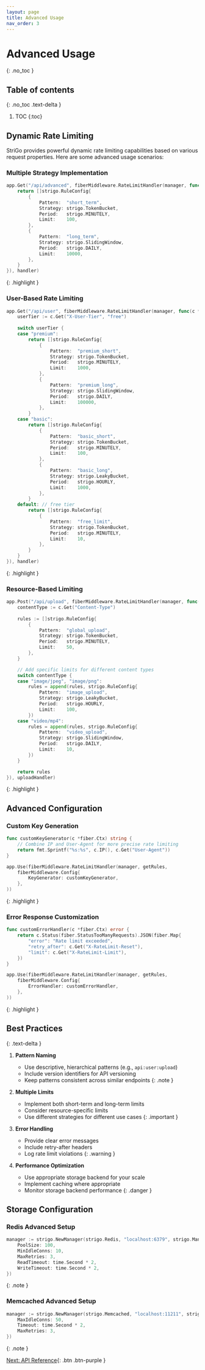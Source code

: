 ```yaml
---
layout: page
title: Advanced Usage
nav_order: 3
---
```


# Advanced Usage
{: .no_toc }

## Table of contents
{: .no_toc .text-delta }

1. TOC
{:toc}

## Dynamic Rate Limiting

StriGo provides powerful dynamic rate limiting capabilities based on various request properties. Here are some advanced usage scenarios:

### Multiple Strategy Implementation

```go
app.Get("/api/advanced", fiberMiddleware.RateLimitHandler(manager, func(c *fiber.Ctx) []strigo.RuleConfig {
    return []strigo.RuleConfig{
        {
            Pattern:  "short_term",
            Strategy: strigo.TokenBucket,
            Period:   strigo.MINUTELY,
            Limit:    100,
        },
        {
            Pattern:  "long_term",
            Strategy: strigo.SlidingWindow,
            Period:   strigo.DAILY,
            Limit:    10000,
        },
    }
}), handler)
```
{: .highlight }

### User-Based Rate Limiting

```go
app.Get("/api/user", fiberMiddleware.RateLimitHandler(manager, func(c *fiber.Ctx) []strigo.RuleConfig {
    userTier := c.Get("X-User-Tier", "free")
    
    switch userTier {
    case "premium":
        return []strigo.RuleConfig{
            {
                Pattern:  "premium_short",
                Strategy: strigo.TokenBucket,
                Period:   strigo.MINUTELY,
                Limit:    1000,
            },
            {
                Pattern:  "premium_long",
                Strategy: strigo.SlidingWindow,
                Period:   strigo.DAILY,
                Limit:    100000,
            },
        }
    case "basic":
        return []strigo.RuleConfig{
            {
                Pattern:  "basic_short",
                Strategy: strigo.TokenBucket,
                Period:   strigo.MINUTELY,
                Limit:    100,
            },
            {
                Pattern:  "basic_long",
                Strategy: strigo.LeakyBucket,
                Period:   strigo.HOURLY,
                Limit:    1000,
            },
        }
    default: // free tier
        return []strigo.RuleConfig{
            {
                Pattern:  "free_limit",
                Strategy: strigo.TokenBucket,
                Period:   strigo.MINUTELY,
                Limit:    10,
            },
        }
    }
}), handler)
```
{: .highlight }

### Resource-Based Limiting

```go
app.Post("/api/upload", fiberMiddleware.RateLimitHandler(manager, func(c *fiber.Ctx) []strigo.RuleConfig {
    contentType := c.Get("Content-Type")
    
    rules := []strigo.RuleConfig{
        {
            Pattern:  "global_upload",
            Strategy: strigo.TokenBucket,
            Period:   strigo.MINUTELY,
            Limit:    50,
        },
    }

    // Add specific limits for different content types
    switch contentType {
    case "image/jpeg", "image/png":
        rules = append(rules, strigo.RuleConfig{
            Pattern:  "image_upload",
            Strategy: strigo.LeakyBucket,
            Period:   strigo.HOURLY,
            Limit:    100,
        })
    case "video/mp4":
        rules = append(rules, strigo.RuleConfig{
            Pattern:  "video_upload",
            Strategy: strigo.SlidingWindow,
            Period:   strigo.DAILY,
            Limit:    10,
        })
    }

    return rules
}), uploadHandler)
```
{: .highlight }

## Advanced Configuration

### Custom Key Generation

```go
func customKeyGenerator(c *fiber.Ctx) string {
    // Combine IP and User-Agent for more precise rate limiting
    return fmt.Sprintf("%s:%s", c.IP(), c.Get("User-Agent"))
}

app.Use(fiberMiddleware.RateLimitHandler(manager, getRules, 
    fiberMiddleware.Config{
        KeyGenerator: customKeyGenerator,
    },
))
```
{: .highlight }

### Error Response Customization

```go
func customErrorHandler(c *fiber.Ctx) error {
    return c.Status(fiber.StatusTooManyRequests).JSON(fiber.Map{
        "error": "Rate limit exceeded",
        "retry_after": c.Get("X-RateLimit-Reset"),
        "limit": c.Get("X-RateLimit-Limit"),
    })
}

app.Use(fiberMiddleware.RateLimitHandler(manager, getRules, 
    fiberMiddleware.Config{
        ErrorHandler: customErrorHandler,
    },
))
```
{: .highlight }

## Best Practices
{: .text-delta }

1. **Pattern Naming**
   - Use descriptive, hierarchical patterns (e.g., `api:user:upload`)
   - Include version identifiers for API versioning
   - Keep patterns consistent across similar endpoints
   {: .note }

2. **Multiple Limits**
   - Implement both short-term and long-term limits
   - Consider resource-specific limits
   - Use different strategies for different use cases
   {: .important }

3. **Error Handling**
   - Provide clear error messages
   - Include retry-after headers
   - Log rate limit violations
   {: .warning }

4. **Performance Optimization**
   - Use appropriate storage backend for your scale
   - Implement caching where appropriate
   - Monitor storage backend performance
   {: .danger }

## Storage Configuration

### Redis Advanced Setup

```go
manager := strigo.NewManager(strigo.Redis, "localhost:6379", strigo.ManagerConfig{
    PoolSize: 100,
    MinIdleConns: 10,
    MaxRetries: 3,
    ReadTimeout: time.Second * 2,
    WriteTimeout: time.Second * 2,
})
```
{: .note }

### Memcached Advanced Setup

```go
manager := strigo.NewManager(strigo.Memcached, "localhost:11211", strigo.ManagerConfig{
    MaxIdleConns: 50,
    Timeout: time.Second * 2,
    MaxRetries: 3,
})
```
{: .note }

[Next: API Reference](api){: .btn .btn-purple }